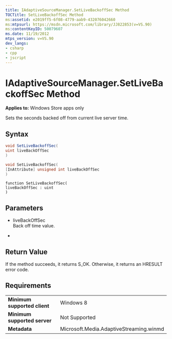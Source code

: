 ```yaml
---
title: IAdaptiveSourceManager.SetLiveBackoffSec Method
TOCTitle: SetLiveBackoffSec Method
ms:assetid: e2019ff5-6f08-4779-aab9-432076042660
ms:mtpsurl: https://msdn.microsoft.com/library/JJ822853(v=VS.90)
ms:contentKeyID: 50079607
ms.date: 11/19/2012
mtps_version: v=VS.90
dev_langs:
- csharp
- cpp
- jscript
---
```


# IAdaptiveSourceManager.SetLiveBackoffSec Method

**Applies to:** Windows Store apps only

Sets the seconds backed off from current live server time.

## Syntax

```csharp
void SetLiveBackoffSec(
uint liveBackOffSec
)
```

```cpp
void SetLiveBackoffSec(
[InAttribute] unsigned int liveBackOffSec
)
```

```jscript
function SetLiveBackoffSec(
liveBackOffSec : uint
)
```

## Parameters

  - liveBackOffSec  
    Back off time value.

  -  

## Return Value

If the method succeeds, it returns S\_OK. Otherwise, it returns an HRESULT error code.

## Requirements

|||
|--- |--- |
|**Minimum supported client**|Windows 8|
|**Minimum supported server**|Not Supported|
|**Metadata**|Microsoft.Media.AdaptiveStreaming.winmd|
